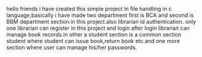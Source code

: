 hello friends i have created this simple project in file handling in c language,basically i have made two department first is BCA and second is BBM department section.in this project.also librarian id authentication. only one librarian can register in this project and login after login librarian can manage book records.in other a student section is a common section student where student can issue book,return book etc.and one more section where user can manage his/her passwords.
